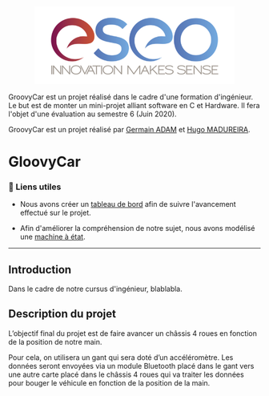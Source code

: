 <p align="center"><img src="readme/img/eseo_logo.png" width="400"></p>

GroovyCar est un projet réalisé dans le cadre d'une formation d'ingénieur.
Le but est de monter un mini-projet alliant software en C et Hardware.
Il fera l'objet d'une évaluation au semestre 6 (Juin 2020).

GroovyCar est un projet réalisé par [Germain ADAM](https://www.linkedin.com/in/germain-adam-543a26173/) et [Hugo MADUREIRA](https://www.linkedin.com/in/hugo-madureira/).

# GloovyCar

### 🔗 Liens utiles

- Nous avons créer un [tableau de bord](readme/dashboard.md) afin de suivre l'avancement effectué sur le projet.

- Afin d'améliorer la compréhension de notre sujet, nous avons modélisé une [machine à état](https://www.draw.io/?lightbox=1&highlight=0000ff&edit=_blank&layers=1&nav=1&title=Untitled%20Diagram.drawio#R7VvZcqM4FP0aPyYldni0nUx6qiZVqUlXd%2BdRwYqhByOPEI6drx8JEBgJ4xVwUvMSo4v2e85dhDIypov1A4HL4BHPUDTSwWw9Mu5Guq7Zls1%2BuGSTSwzNBrlkTsJZUasSPIcfqBCKamk4Q0mtIsU4ouGyLvRxHCOf1mSQEPxer%2FaGo%2FqoSzhHiuDZh5Eq%2FRnOaJBLXd2p5N9QOA%2FEyJrt5W8WUFQuVpIEcIbft0TG%2FciYEoxp%2FrRYT1HEd0%2FsS97ujx1vy4kRFNNDGnz74Y9XH0%2Fkz%2B%2Fjxfjnh%2Ffbf5zeFOpJ6EYsmOA0niHeBoyMCSY0wHMcw%2BgvjJdMqDHhb0TpplAVTClmooAuouItmw7Z%2FOLtby1RfCm6ywp361ppI0oztvHFPKph7yvpxE%2FJKptZNsw6pL9EU%2Fb8Uo3IStUYvCCGyBfLB9q5h4UowSnxUcvGCSxCMke0pZ5VappxBOEFYktm7QiKIA1X9XnAAqvzsl7RdEwI3GxVWOIwpslWz09cwCoI3nlW3mPBuhvOxG1wsIe8T1HamlwlygB0BJh0U0HTkUo9G3wDaDjvsG8V28YgKi6WsYJRWixspNsR257JG86mV%2Bne%2FjfF4sVNkilszCpo1nJdvWRP8%2BI36%2BVVCJjtHk2N0XhMM4tPYVRWIXIjtpJXWRaUtZKQ9fDjFfKOmAwuGJImRTuQoDTki4YRJmy3QQT5H4ZA5lGicB5jilrHzVctxDL4o4i5KQ7y9yCk6HkJM8C9M1fZhNoVIhSt23GrwqxooHverYyI0vW8V55L84CoF9T8FtgN0C1InWAUdiJG0dmhENKNNgilQvAI%2FSCMEVc7RxJbILinHAal9tK9Gm0CmKRlpjNaV2dCCf4HTTHDFJPEOOYQeAujSBJBjjBW9JmOEZNPOAJCFnuMixeLcDaLduGnbisvACEDABlAbiOAVPjoXaFH0wd3KbvimfLdjnjmgq7IOtAVneuJzlKV1ZdruI%2B5dQ74ZrR5gGuyzprm3TqyeQZOA7usRvPsdmad1QRgQH65Xj1juHU1d1%2FWwEtPiIRsP7gNvTT19EPDwEGiQNORTTawgQSKDqJA07om1JiWW0cN0IzPghoTnAmbs9hvDs%2F%2BQTbdGHTTncE3%2FdQjmkGUNWhQY7qDK2uQTTeH3HTRcfeh5BQvFmnMUi4a4rg8HIhfE%2F7zykanGLPQjK3RZ8vO0kivLeZUBf8fVjSEw6anhC2eGgvrTZmmZnYWCqsJzITyVOMBZpjLREBTNu7L5P%2BWK2tFa8pQ7Ib8pLP8X3xnaVcK%2BLpKMQ2gnOtpYGi1WCoNriWG2Xcs04iDC%2FpYYZ%2B6D2xOyhgNIKFJs23pu6HUwpG%2FNMgtOsoxQV9BwHgFYx%2BR41z2NblTplRJQ26DO%2B37aMnsLYr7G%2Flp9JkVKAh1ZQo0%2BlLgd2ZUY67A6kvNA0z9oD2cvWqVmqZsNa9CpeaAKr0jONyToVy1Sl05Pr4KlVpNLJV3KZ6N%2BV0oHtZGMElCPwuEIKGqeDvEEldsyms1L1tvmq%2FYHBkGDhJ47Tj%2B21Ki1ZB5Ctlx8ZkagCkocoCEjXypRbuWyMxU%2FL5jSV3lm6F0dX7U6GjtUaOS4sstuokarSYDdyE2nJhwXOBeWzvlBuHQDlPZD4fKxLayxPaJHHJsBdlyVxfikG4qky7AuWtuagvbOTpXc%2FpgnXpK8wVY1%2BNt0sN5t%2BNgvh%2FemZYCYfne2KG88yzrVleo53RDPU2N3Kx2IqktbPl6tbqg9hYdUc%2FtjnrXFP5duUeyVI90KjNUG650dSFaqJPeF9U58hXBnqI6rweQ25ZWM%2F6e027%2BT%2FAwHd44MQ%2FmyaAexFGDoDM8SE88cYSRPZgnnura%2BuCJ3XTkelmeaIe7gjJy6zBuuySDjE%2FBoM%2FpaRxD5sOeTMYDenuLYxnEitX%2F2uXVq39ZNO7%2FAw%3D%3D).

***

## Introduction

Dans le cadre de notre cursus d'ingénieur, blablabla.

## Description du projet

L’objectif final du projet est de faire avancer un châssis 4 roues en fonction de la position de notre main. 

Pour cela, on utilisera un gant qui sera doté d’un accéléromètre. Les données seront envoyées via un module Bluetooth placé dans le gant vers une autre carte placé dans le châssis 4 roues qui va traiter les données pour bouger le véhicule en fonction de la position de la main.



